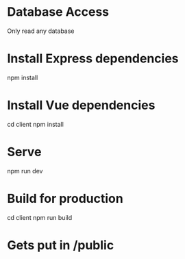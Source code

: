 # Database Access
Only read any database

# Install Express dependencies
npm install

# Install Vue dependencies
cd client
npm install

# Serve
npm run dev

# Build for production
cd client
npm run build
# Gets put in /public
